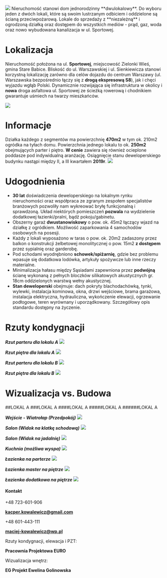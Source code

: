 <img src="Images/Elewacja%20front.JPG">  
Nieruchomość stanowi dom jednorodzinny **dwulokalowy**. Do wyboru jeden z dwóch lokali, które są swoim lustrzanym odbiciem i oddzielone są ścianą przeciwpożarową. Lokale do sprzedaży z **niezależną** i ogrodzoną działką oraz dostępem do wszystkich mediów - prąd, gaz, woda oraz nowo wybudowana kanalizacja w ul. Sportowej.

# Lokalizacja

Nieruchomość położona na ul. **Sportowej**, miejscowość Zielonki Wieś, gmina Stare Babice. Bliskość do ul. Warszawskiej i ul. Sienkiewicza stanowi korzystną lokalizację zarówno dla celów dojazdu do centrum Warszawy (ul. Warszawska bezpośrednio łączy się z **drogą ekspresową S8**), jak i chęci wyjazdu wgłąb Polski. Dynamicznie rozwijająca się infrastruktura w okolicy i **nowa** droga asfaltowa ul. Sportowej ze ścieżką rowerową i chodnikiem gwarantuje uśmiech na twarzy mieszkańców.

<img src="Images/Lokalizacja2.JPG">

# Informacje
Działka każdego z segmentów ma powierzchnię **470m2** w tym ok. 210m2 ogródka na tyłach domu. Powierzchnia jednego lokalu to ok. **250m2** obejmujących parter i piętro. **W cenie** zawiera się również ocieplone poddasze pod indywidualną aranżację. Osiągnięcie stanu deweloperskiego budynku nastąpi między II, a III kwartałem **2019r**. 
<img src="Images/PZT.JPG">

# Udogodnienia

* **30 lat** doświadczenia deweloperskiego na lokalnym rynku nieruchomości oraz współpraca ze zgranym zespołem specjalistów branżowych pozwoliły nam wykreować bryłę funkcjonalną i sprawdzoną. Układ niektórych pomieszczeń **pozwala** na wydzielenie dodatkowej łazienki/pralni, bądź pokoju/gabinetu.
*	Obszerny garaż **dwustanowiskowy** o pow. ok. 45m2 łączący wjazd na działkę z ogródkiem. Możliwość zaparkowania 4 samochodów osobowych na posesji.
*	Każdy z lokali wyposażono w taras o pow. ok. 20m2 zadaszony przez balkon o konstrukcji żelbetowej monolitycznej o pow. 15m2 **z dostępem** przez sypialnię oraz garderobę.
*	Pod schodami wyodrębniono **schowek/spiżarnię**, gdzie bez problemu wpasuje się dodatkowa lodówka, artykuły spożywcze lub inne rzeczy materialne.
*	Minimalizacja hałasu między Sąsiadami zapewniona przez **podwójną** ścianę wykonaną z pełnych bloczków silikatowych akustycznych gr. 18cm oddzielonych warstwą wełny akustycznej.
*	**Stan deweloperski** obejmuje: dach pokryty blachodachówką, tynki, wylewki, instalacja kominowa, okna, drzwi wejściowe, brama garażowa, instalacja elektryczna, hydrauliczna, wykończenie elewacji, ogrzewanie podłogowe, teren wyrównany i uporządkowany. Szczegółowy opis standardu dostępny na życzenie.  

# Rzuty kondygnacji
**_Rzut parteru dla lokalu A_**
<img src="Images/Parter-A.JPG">


**_Rzut piętra dla lokalu A_**
<img src="Images/Pietro-A.JPG">


**_Rzut parteru dla lokalu B_**
<img src="Images/Parter-B.JPG">


**_Rzut piętra dla lokalu B_**
<img src="Images/Piętro-B.JPG">
# Wizualizacja vs. Budowa
##LOKAL A
###LOKAL A
####LOKAL A
#####LOKAL A
######LOKAL A

**_Wejście - Wiatrołap (Przedpokój)_**
<img src="Images/porównanie%20wiatrołap.jpg">



**_Salon (Widok na klatkę schodową)_**
<img src="Images/porównanie%20salon1.jpg">



**_Salon (Widok na jadalnię)_**
<img src="Images/porównanie%20salon2.jpg">



**_Kuchnia (możliwa wyspa)_**
<img src="Images/porównanie%20kuchnia.jpg">



**_Łazienka na parterze_**
<img src="Images/porównanie%20wc.jpg">



**_Łazienka master na piętrze_**
<img src="Images/porównanie%20łazienka%20master.jpg">



**_Łazienka dodatkowa na piętrze_**
<img src="Images/porównanie%20łazienka%20dzieci.jpg">
#### Kontakt

+48 723-601-906

**kacper.kowalewicz@gmail.com**

+48 601-443-111

**maciej-kowalewicz@wp.pl**

Rzuty kondygnacji, elewacja i PZT:

**Pracownia Projektowa EURO**

Wizualizacja wnętrz: 

**EG Projekt Ewelina Golinowska**
